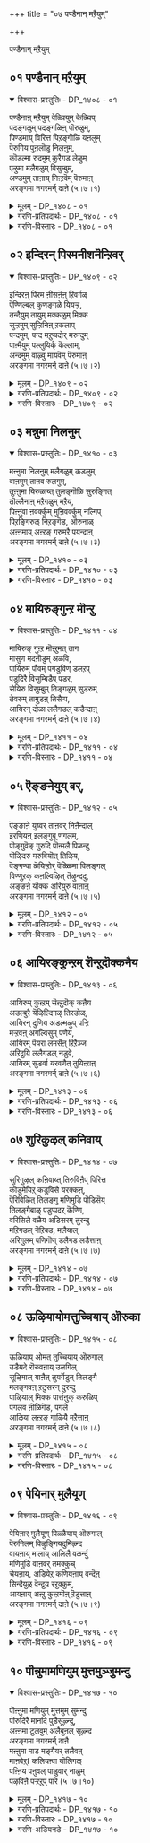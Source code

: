 +++
title = "०७ पण्डैनान् मऱैयुम्"

+++

पण्डैनान् मऱैयुम् 

## ०१ पण्डैनान् मऱैयुम्

<details open><summary>विश्वास-प्रस्तुतिः - DP_१४०८ - ०१</summary>

पण्डैनाऩ् मऱैयुम् वेळ्वियुम् केळ्विप्  
पदङ्गळुम् पदङ्गळिऩ् पॊरुळुम्,  
पिण्डमाय् विरित्त पिऱङ्गॊळि यऩलुम्  
पॆरुगिय पुऩलॊडु निलऩुम्,  
कॊडल्मा रुदमुम् कुरैगड लेऴुम्  
एऴुमा मलैगळुम् विसुम्बुम्,  
अण्डमुम् ताऩाय् निऩ्ऱवॆम् पॆरुमाऩ्  
अरङ्गमा नगरमर्न् दाऩे (५।७।१)
</details>

<details><summary>मूलम् - DP_१४०८ - ०१</summary>

पण्डैनाऩ् मऱैयुम् वेळ्वियुम् केळ्विप्  
पदङ्गळुम् पदङ्गळिऩ् पॊरुळुम्,  
पिण्डमाय् विरित्त पिऱङ्गॊळि यऩलुम्  
पॆरुगिय पुऩलॊडु निलऩुम्,  
कॊडल्मा रुदमुम् कुरैगड लेऴुम्  
एऴुमा मलैगळुम् विसुम्बुम्,  
अण्डमुम् ताऩाय् निऩ्ऱवॆम् पॆरुमाऩ्  
अरङ्गमा नगरमर्न् दाऩे (५।७।१)
</details>

<details><summary>गरणि-प्रतिपदार्थः - DP_१४०८ - ०१</summary>

पण्डै = अनादियाद, नान् मऱैयुम् = नाल्कुवेदगळु, वेळ्वियुम् = यज्ञयागादिगळू, केळ्वि पदङ्गळुम् = व्याकरणादि वेदाङ्गगळू \(पदगळू\), पदङ्गिळिन् पॊरुळुम् = पदगळ अर्थगळू, पिण्डम् आय् = गर्भरूपवन्नु तळॆदु, विरिन्द = बिरित, पिऱङ्गु ऒळि = हॊळॆयुव कान्तिय, अनलुम् = अग्नियू, पॆरुहिय = हरियुव, पुनलॊडु = नीरन्नू \(अदरॊडनॆ\), निलनुम् = नॆलवू, कॊण्डल् = मेघगळू, मारुदमुम् = मारुतगळू, कुरै = घोषिसुव, कडल् एऴुम् = एळु महासागरगळू, विशुम्बुम् = आकाशवू, अण्डमुम् = ब्रह्माण्डवू, तान् आय् = तानागि, निन्ऱ = इरुव, ऎम्बॆरुमान् = सर्वेश्वरनु, अरङ्गम् = श्रीरङ्गवॆम्ब, मानहर् = महानगरदल्लि, अमर्न्दाने = नॆलसिद्दानल्ल\! 
</details>

<details><summary>गरणि-विस्तारः - DP_१४०८ - ०१</summary>

अनादियाद नाल्कु वेदगळू, यज्ञयागादिगळू, व्याकरणादि वेदाङ्ग शास्त्रपदगळू, पदगळ अर्थगळू गर्भरूपवन्नु तळॆदु बिरित, हॊळॆयुव कान्तिय अग्नियू, हरियुव नीरू, नॆलवू, मोडगळू, मारुतगळू, घोषिसुव एळु महासागरगळू, एळु महापर्वतगळू, आकाशवू, ब्रह्माण्डवू तानागिरुव सर्वेश्वरनु श्रीरङ्गवॆम्ब महानगरदल्लि नॆलसिद्दानल्ल\! 

ई पाशुरदल्लि विवरणॆगॆ तुम्ब अवकाशविदॆ. बहळ सङ्ग्रहवागि कॆलवु मातुगळन्नु हेळबहुदॆन्निसुत्तदॆ. सृष्टिय क्रमवेनु? मॊदलु बन्दद्दु वेदगळु. वेदगळिन्द शब्दगळु अवुगळिन्द शब्दार्थगळु. वेदगळन्नु विवरिसलु बन्दद्दु वेदाङ्गगळु. ऎल्लवू कूडि, सृष्टि मुन्दुवरियितु. पञ्चभूतगळु उत्पत्तियादवु. आकाशवू, तेजस्सू \(तेजस्सिनिन्द कूडिद अग्नियू\), नीरू, नॆलवू बन्दवु. मेघगळ उत्पत्तियायितु. मारुतगळु बीसतॊडगिदवु. सप्तमहासागरगळू, सप्तकुलपर्वतगळू उण्टादवु. इतर लोकगळन्नॊळगॊण्ड ब्रह्माण्डवे सृष्टियायितु. सर्वेश्वरनाद भगवन्तने इवुगळॆल्लवन्नू सृष्टिसिदनु. आदरॆ, तानु सृष्टिसिद ऒन्दॊन्दु वस्तुवू ताने आगि भगवन्तनु विराजिसुत्तानॆ. आ स्वामिये ईग श्रीरङ्गक्षेत्रदल्लि दिव्यसुन्दरनाद अर्चामूर्तियागि नॆलसिद्दानॆ. अवन दर्शनवन्नु पडॆयुवुदु ईग सुलभसाध्य\! अवन सेवॆमाडुवुदू हागॆये.
</details>

## ०२ इन्दिरन् पिरमनीशनॆन्ऱिवर्

<details open><summary>विश्वास-प्रस्तुतिः - DP_१४०९ - ०२</summary>

इन्दिरऩ् पिरम ऩीसऩॆऩ् ऱिवर्गळ्  
ऎण्णिल्बल् कुणङ्गळे यियऱ्ऱ,  
तन्दैयुम् तायुम् मक्कळुम् मिक्क  
सुऱ्ऱमुम् सुऱ्ऱिनिऩ् ऱकलाप्  
पन्दमुम्, पन्द मऱुप्पदोर् मरुन्दुम्  
पाऩ्मैयुम् पल्लुयिर्क् कॆल्लाम्,  
अन्दमुम् वाऴ्वु मायवॆम् पॆरुमाऩ्  
अरङ्गमा नगरमर्न् दाऩे (५।७।२)
</details>

<details><summary>मूलम् - DP_१४०९ - ०२</summary>

इन्दिरऩ् पिरम ऩीसऩॆऩ् ऱिवर्गळ्  
ऎण्णिल्बल् कुणङ्गळे यियऱ्ऱ,  
तन्दैयुम् तायुम् मक्कळुम् मिक्क  
सुऱ्ऱमुम् सुऱ्ऱिनिऩ् ऱकलाप्  
पन्दमुम्, पन्द मऱुप्पदोर् मरुन्दुम्  
पाऩ्मैयुम् पल्लुयिर्क् कॆल्लाम्,  
अन्दमुम् वाऴ्वु मायवॆम् पॆरुमाऩ्  
अरङ्गमा नगरमर्न् दाऩे (५।७।२)
</details>

<details><summary>गरणि-प्रतिपदार्थः - DP_१४०९ - ०२</summary>

इन्दिरन् = देवेन्द्रनू, पिरमन् = ब्रह्मनू, ईशन् = ईश्वरनू, ऎन्ऱु = ऎम्ब, इवर् हळ् = इवरुगळु, ऎण् इल् = ऎणिकॆ इल्लद, पल् = हलवु \(अनेक\), गुणङ्गळे = गुणगळन्नॆल्ला, इयट्रि = स्तुतिसलु, तन्दैयुम् = तन्दॆयू, तायुम् = तायियू, मक्कळुम् = मक्कळू, मिक्क शुट्रमुम् = मिक्क बन्धुगळू, शुट्रि निन्ऱ = सुत्ति निन्तिरुव, अहला = अगलद, पन्दमुम् = बन्दुवर्गदवरू, पन्दम् = बन्धनवन्नु, अऱुप्पदु = कडिदुहाकुव, ओर् = अद्वितीयवाद, मरुन्दुम् = औषधियन्नू, पान्मैयुम् = स्वभाववन्नू, \(गुणवन्नू\), पल् उयिर् क्कुल्लाम् = अनेक जीवकोटिगॆ, अन्दमुम् = कॊनॆयू, वाऴ्वुम् = बाळ्वॆयू, आय = आगिरुव, ऎम्बॆरुमान् = स्वामियु, अरङ्गम् मानहर् = श्रीरङ्गवॆम्ब महानगरदल्लि, अमर्न्दाने = नॆलसिद्दानल्ल\! 
</details>

<details><summary>गरणि-विस्तारः - DP_१४०९ - ०२</summary>

देवेन्द्र, ब्रह्म, ईश्वर ऎम्ब इवरुगळु, ऎणिकॆयिल्लद अनेक गुणगळन्नॆल्ला स्तुतिसुवन्थवनू, अनेक कोटि जीवगळिगॆ तन्दॆयू तायियू, मक्कळु मिक्क बळगवू सुत्ति निन्तिरुव अगलद बन्धुवर्गवू आगिरुव, बन्धवन्नु कडिदुहाकुव अद्वितीयवाद ऒन्दु औषधियू, स्वभाववू, अवुगळ बाळ्वॆयू अन्तवू आगिरुव स्वामियु श्रीरङ्गवॆम्ब महानगरल्लिये नॆलसिद्दानल्ल\! 

सर्वेश्वरन हिरिमॆयॆष्टॆन्दु वर्णिसि हेळलु साध्य\! सकलकल्याणगुणसम्पन्ननु अवनु. इन्द्रनू ब्रह्मनू ईश्वरनू इतर देवतॆगळू अवन ऎणिकॆयिल्लद दिव्यगुणगळन्नु स्तुतिसुत्तारॆ. अनेकानेक जीवकोटिगळिगॆ अवने तन्दॆ, तायि, बन्धु, बळग, मडदि, मक्कळु. इहलोकद बन्धनवन्नु कडिदुहाकुव अपूर्ववाद दिव्यौषधियू अवने. ताने सृष्टिसिद जीवकोटिगॆ कृपॆदोरुवुदू. उपकार माडुवुदू अवन सहजवाद गुणगळु. अवुगळ जीवनवन्नु निर्वहिसुववनू अवने. कडॆगॆ, अवुगळन्नु कॊनॆमुट्टिसुववनू अवने. इन्थ दिव्यवाद गुणस्वभावगळन्नुळ्ळ सर्वेश्वरनु, ईग, श्रीरङ्गवॆम्ब पवित्रक्षेत्रदल्लिये नॆलसिद्दानल्ल\! जीवकोटिय मेलॆ अवन कृपॆ ऎष्टु अपार\!
</details>

## ०३ मन्नुमा निलनुम्

<details open><summary>विश्वास-प्रस्तुतिः - DP_१४१० - ०३</summary>

मऩ्ऩुमा निलऩुम् मलैगळुम् कडलुम्  
वाऩमुम् ताऩव रुलगुम्,  
तुऩ्ऩुमा यिरुळाय्त् तुलङ्गॊळि सुरुङ्गित्  
तॊल्लैनाऩ् मऱैगळुम् मऱैय,  
पिऩ्ऩुंवा ऩवर्क्कुम् मुऩिवर्क्कुम् नल्गिप्  
पिऱङ्गिरुळ् निऱङ्गॆड, ऒरुनाळ्  
अऩ्ऩमाय् अऩ्ऱङ् गरुमऱै पयन्दाऩ्  
अरङ्गमा नगरमर्न् दाऩे (५।७।३)
</details>

<details><summary>मूलम् - DP_१४१० - ०३</summary>

मऩ्ऩुमा निलऩुम् मलैगळुम् कडलुम्  
वाऩमुम् ताऩव रुलगुम्,  
तुऩ्ऩुमा यिरुळाय्त् तुलङ्गॊळि सुरुङ्गित्  
तॊल्लैनाऩ् मऱैगळुम् मऱैय,  
पिऩ्ऩुंवा ऩवर्क्कुम् मुऩिवर्क्कुम् नल्गिप्  
पिऱङ्गिरुळ् निऱङ्गॆड, ऒरुनाळ्  
अऩ्ऩमाय् अऩ्ऱङ् गरुमऱै पयन्दाऩ्  
अरङ्गमा नगरमर्न् दाऩे (५।७।३)
</details>

<details><summary>गरणि-प्रतिपदार्थः - DP_१४१० - ०३</summary>

मन्नु = स्थिरवाद, मा निलम् = विस्तारवाद भूमियू, मलैहळुम् = पर्वतगळू, कडलुम् = सागरगळू, वानमुम् = स्वर्गादि मेलण लोकगळू, दानवर् उलहुम् = राक्षसर लोकगळू, तुन्नु = दट्टवाद, मा इरुळ् आय् = कग्गत्तलॆयागि, तुलङ्गु = कान्तिपूर्णवाद \(हॊळॆयुव\), ऒळि= तेजस्सु \(बॆळकु\), शुरुङ्गि = बाडिहोदाग, तॊल्लै = पुरातनवाद, नाल् मऱैहळुम् = नाल्कु वेदगळू, मऱैय = कळॆदु होगलु, पिन्नुम् = मत्तॆ, वानवर् क्कूम् = देवतॆगळिगू, मुनिवर् क्कूम् = ऋषिगळिगू, नल् हि = कृपॆदोरि, पिऱङ्गु इरुळ् = कट्टिरुळिन, निऱम्= बण्णवु, कॆड = कॆडुवन्तॆ, अन्ऱु = हिन्दॆ \(अन्दु\), ऒरुनाळ् = ऒन्दु समयदल्लि, अन्नम् आय् = हंसवागि, अङ्गु = अल्लि, अरु = अपरूपवाद, मऱै = वेदगळन्नु, पयन्दान् = गळिसिकॊट्टवनु, अरङ्गम् मा नहर् = श्रीरङ्गवॆम्ब महानगरदल्लि, अमर्न्दाने = नॆलसिरुवनल्ल\! 
</details>

<details><summary>गरणि-विस्तारः - DP_१४१० - ०३</summary>

स्थिरवाद विस्तारवाद भूमियू पर्वतगळू सागरगळू मेलणलोकगळू अधोलोकगळू दट्टवाद कग्गत्तलॆयागि हॊळॆयुव बॆळकुबाडिहोदाग, पुरातनवाद नाल्कुवेदगळू कळॆदुहोगलु, मत्तॆ देवतॆगळिगूमहर्षिगळिगू कृपॆदोरि, कट्टिरुळिन बण्णवु कॆडुवन्तॆ अन्दु, ऒन्दु समयदल्लि, अल्लि हंसवागि अवतरिसि, अपरूपवाद वेदगळन्नु गळिसिकॊट्टवनु श्रीरङ्गवॆम्ब महानगरदल्लिये नॆलसिद्दानल्ल\! 

हिन्दॆ, ऒन्दु प्रळय समयदल्लि, कग्गत्तलॆ ऎल्लॆल्लू तुम्बिकॊण्डु होदाग अपरूपवाद वेदगळु कळॆदुहोदवु. आग नित्यसूरिगळु देवतॆगळू, महर्षिगळू सर्वेश्वरन मरॆहॊक्करु. आग भगवन्तनु दिव्यप्रकाशदिन्द कूडिद धवळहंसवागि अवतरिसिदनु. अवन देहकान्तियिन्दले कग्गत्तलॆय बण्णबदलायितु \(कॆट्टितु\). नाल्कु वेदगळन्नू स्वामियु मत्तॆ अवरिगॆ ऒदगिसिकॊट्टु उपकारमाडिदनु. आ स्वामिये ईग श्रीरङ्गवॆम्ब दिव्यक्षेत्रदल्लि नॆलसिद्दानल्ल\!
</details>

## ०४ मायिरुङ्गुन्ऱ मॊन्ऱु

<details open><summary>विश्वास-प्रस्तुतिः - DP_१४११ - ०४</summary>

मायिरुङ् गुऩ्ऱ मॊऩ्ऱुमत् ताग  
मासुण मदऩॊडुम् अळवि,  
पायिरुम् पौवम् पगडुविण् डलऱप्  
पडुदिरै विसुम्बिडैप् पडर,  
सेयिरु विसुम्बुम् तिङ्गळुम् सुडरुम्  
तेवरुम् तामुडऩ् तिसैप्प,  
आयिरन् दोळा ललैगडल् कडैन्दाऩ्  
अरङ्गमा नगरमर्न् दाऩे (५।७।४)
</details>

<details><summary>मूलम् - DP_१४११ - ०४</summary>

मायिरुङ् गुऩ्ऱ मॊऩ्ऱुमत् ताग  
मासुण मदऩॊडुम् अळवि,  
पायिरुम् पौवम् पगडुविण् डलऱप्  
पडुदिरै विसुम्बिडैप् पडर,  
सेयिरु विसुम्बुम् तिङ्गळुम् सुडरुम्  
तेवरुम् तामुडऩ् तिसैप्प,  
आयिरन् दोळा ललैगडल् कडैन्दाऩ्  
अरङ्गमा नगरमर्न् दाऩे (५।७।४)
</details>

<details><summary>गरणि-प्रतिपदार्थः - DP_१४११ - ०४</summary>

मा इरु = हिरिमॆयुळ्ळ, कुन्ऱम् ऒन्ऱु= बॆट्टवॊन्दन्नु, मत्तु आह= कडगोलागियू, माशुणम् = सर्पवन्नु, अदनॊडु = अदक्कॆ, अळवि = सुत्ति, पा इरु = परिशुद्धवागिरुव, पौवाम् = कडलु, पहडु = विस्तारवाद, विण्डु = आकाशवु, अलऱ = घर्जिसुवन्तॆ, पडुतिरै = बलु दॊड्ड अलॆगळु, विशुम्बु इडै = आकाशद बळियल्लि, व्यापिसलु, शे इरु = सुन्दरवाद, विशुम्बुम् = आकाशवू, तिङ्गळुम् = चन्द्रनू, शुडरुम् = सूर्यनू, तेवरुम् = देवतॆगळू, ताम् = ऎल्लरू, उडन् = एककालदल्लि, तिशैप्प = दिक्कुकॆडुवन्तॆ \(आश्चर्यपडुवन्तॆ\), आयिरम् तोळाल् = साविरतोळुगळिन्द, अलै कडल् = अलॆगळन्नु ऎरचुत्तिरुव कडलन्नु, कडैन्दान् = कडॆदवनु, अरङ्गम् = श्रीरङ्गवॆम्ब, मानहर् = महानगरदल्लि, अमर्न्दाने = नॆलसिरुवनल्ल. 
</details>

<details><summary>गरणि-विस्तारः - DP_१४११ - ०४</summary>

हिरिमॆयुळ्ळ बॆट्टवॊन्दन्नु कडगोलागि माडि, सर्पवन्नु अदक्कॆ सुत्ति, परिशुद्धवागिरुव कडलु विशालवाद आकाशलदल्लि घर्जिसुवन्तॆ बलुदॊड्ड अलॆगळु आकाशद बळियल्लि व्यापिसलु, सुन्दरवाद आकाशवू सूर्यनू चन्द्रनू एककालदल्लि दिक्कुकॆडुवन्तॆ, साविरतोळुगळिन्द अलॆगळन्नु ऎरचुत्तिरुव कडलन्नु कडॆदवनु श्रीरङ्गवॆम्ब महानगरदल्लि नॆलसिरुवनल्ल\! 

हिरिमॆय पर्वतवॆम्बुदु मन्दरपर्वत. अदक्कॆ सुत्तिद सर्प वासुकि. मन्दरपर्वतवन्नु कडुगोलागियू वासुकियन्नु हग्गवागियू माडिकॊण्डु, अवुगळ सहायदिन्द समुद्रमथन माडलायितु. देवदानवर नडुवॆ इद्द वैषम्यवन्नु तडॆगट्टुवुदक्कू. देवतॆगळन्नु हॆच्चुबलशालिगळन्नागि माडुवुदक्कू हीगॆ माडलायितु. ई विचित्रवाद कडगोलन्नु समुद्रदॊळक्कॆ इळिसलायितु. समुद्रवन्नु कडॆयलु मॊदलु माडिदाग, परिशुद्धवाद मत्तु प्रशान्तवाद कडलल्लि गगनवन्नु मुट्टुवन्तॆ दॊड्डदॊड्ड अलॆगळु एळलु मॊदलु माडिदवु. अलॆगळ अब्बरवू सह गगनवन्नु मुट्टितु. सुन्दरवाद आकाशवू, सूर्य चन्द्ररू अलॆगळ विशिष्टवाद हॊळपिगॆ दिक्कु कॆट्टरु. हीगॆ मेलिन्द मेलॆ अलॆगळन्नु ऎरचुत्तिरुव कडलन्नु भगवन्तनु तन्न साविरुतोळुगळिन्द कडॆदाग, अमृतवु मूडिबन्तु. अदन्नु देवतॆगळिगॆ उणिसि, अवरन्नु अमररन्नागिसिदनु. आ स्वामिये ईग पवित्रवाद श्रीरङ्गक्षेत्रदल्लि नॆलसिद्दानल्ल\! अवन कृपॆ ऎष्टु अपार\! 

समुद्रमथनद कतॆयन्नु स्वल्पमार्पडिसि हेळिद्दारॆ ऎनिसुत्तदॆ.
</details>

## ०५ ऎङ्ङनेयुय् वर्,

<details open><summary>विश्वास-प्रस्तुतिः - DP_१४१२ - ०५</summary>

ऎङ्ङाऩे युय्वर् ताऩवर् निऩैन्दाल्  
इरणियऩ् इलङ्गुबू णगलम्,  
पॊङ्गुवॆङ् गुरुदि पॊऩ्मलै पिळन्दु  
पॊऴिदरु मरुवियॊत् तिऴिय,  
वॆङ्गण्वा ळॆयिऱ्ऱोर् वॆळ्ळिमा विलङ्गल्  
विण्णुऱक् कऩल्विऴित् तॆऴुन्ददु,  
अङ्ङऩे यॊक्क अरियुरु वाऩाऩ्  
अरङ्गमा नगरमर्न् दाऩे (५।७।५)
</details>

<details><summary>मूलम् - DP_१४१२ - ०५</summary>

ऎङ्ङाऩे युय्वर् ताऩवर् निऩैन्दाल्  
इरणियऩ् इलङ्गुबू णगलम्,  
पॊङ्गुवॆङ् गुरुदि पॊऩ्मलै पिळन्दु  
पॊऴिदरु मरुवियॊत् तिऴिय,  
वॆङ्गण्वा ळॆयिऱ्ऱोर् वॆळ्ळिमा विलङ्गल्  
विण्णुऱक् कऩल्विऴित् तॆऴुन्ददु,  
अङ्ङऩे यॊक्क अरियुरु वाऩाऩ्  
अरङ्गमा नगरमर्न् दाऩे (५।७।५)
</details>

<details><summary>गरणि-प्रतिपदार्थः - DP_१४१२ - ०५</summary>

दानवर् = दानवरु, निनैत्ताल् = चिन्तिसिदरॆ ऎङ्ङने उय्वर् = हेगॆ बदुकिरबल्लरु, इलङ्गु = हॊळॆयुव, इरणियन् = हिरण्यकशिपुविन, पून् = \(आभरणगळिन्द\) अलङ्कृतवाद, अहलम् = ऎदॆयिन्द, पॊङ्गु = उक्किबरुव, वॆम्कुरुदि = बिसिरक्तवु, पॊन् मलै = बङ्गारद बॆट्टवन्नु, पिळन्दु = सीळिकॊण्डु, पॊऴि तरुम् = हरिदुबरुव, अरुवि ऒत्तु वॆङ्गण् = तीक्ष्णवाद कॆङ्गण्णिन, वाळ् ऎयिऱु = कत्तियन्तिरुव हल्लुगळ, ओर् = अपरूपवाद, वॆळ्ळि = बॆळ्ळिय, मा = बलुदॊड्ड, विलङ्गळ् = बॆट्टदहागॆ, विण् उऱ = आकाशवन्नुमुट्टुवन्तॆ, कनल् विऴित्तु = बॆङ्कियु प्रज्वलिसि, ऎऴुन्ददु = एळुव हागॆ, अङ्ङ्गने ऒक्क = \(हेगो\) हागॆये इरुव, अरि उरु आवान् = नरहरिय रूपवन्नु धरिसिदवनु, अरङ्गम् मानहर् = श्रीरङ्गवॆम्ब महानगरदल्लि, अमर्न्दाने = नॆलसिरुवनल्ल\! 
</details>

<details><summary>गरणि-विस्तारः - DP_१४१२ - ०५</summary>

दानवरु चिन्तिसिदरॆ हेगॆ बदुकिरबल्लरु? हिरण्यकशिपुविन हॊळॆयुव आभरणगळिन्द अलङ्कृतवाद ऎदॆयिन्द उक्किबरुव बिसिरक्तवु बङ्गारद बॆट्टवन्नु सीळिकॊण्डु हरिदु बरुव प्रवाहद हागॆ हरिदुबरुवन्तॆ, तीक्ष्णवाद कॆङ्गण्णिन कत्तियन्तॆ हरितवाद हल्लुगळ, बॆळ्ळिय दॊड्ड बॆट्टद हागॆ, आकाशवन्नु मुट्टुवन्तॆ, बॆङ्कियु प्रज्वलिसि एळुव हागॆ अल्लिये अपरूपवाद नरहरिय रूपवन्नु धरिसिदवनु, श्रीरङ्गवॆम्ब महानगरदल्लि नॆलसिरुवनल्ल\!

ब्रह्मरुद्रादिगळिन्द नानावरगळन्नु पडॆदु तन्नन्नु कॊल्लुववरे इल्लवॆन्दु बीगुत्तिद्द बहळ बलशालियाद दानवर राजनाद हिरण्यकशिपुविन आभरणगळिन्द हॊळॆयुव ऎदॆयन्नु सीळिकॊण्डवनु नरहरिय रूपवन्नु तळॆदु बन्द भगवन्तने. आ उग्ररूपद अप्रतिम पराक्रमद स्वामिये ईग मधुरवाद अर्चामूर्तियागि श्रीरङ्गक्षेत्रदल्लि नॆलसिरुवनल्ल\!
</details>

## ०६ आयिरङ्कुन्ऱम् शॆन्ऱुदॊक्कनैय

<details open><summary>विश्वास-प्रस्तुतिः - DP_१४१३ - ०६</summary>

आयिरुम् कुऩ्ऱम् सॆऩ्ऱुदॊक् कऩैय  
अडल्बुरै यॆऴिल्दिगऴ् तिरडोळ्,  
आयिरन् दुणिय अडल्मऴुप् पऱ्ऱि  
मऱ्ऱवऩ् अगल्विसुम् पणैय,  
आयिरम् पॆयरा लमर्सॆऩ् ऱिऱैञ्ज  
अऱिदुयि ललैगडल् नडुवे,  
आयिरम् सुडर्वा यरवणैत् तुयिऩ्ऱाऩ्  
अरङ्गमा नगरमर्न् दाऩे (५।७।६)
</details>

<details><summary>मूलम् - DP_१४१३ - ०६</summary>

आयिरुम् कुऩ्ऱम् सॆऩ्ऱुदॊक् कऩैय  
अडल्बुरै यॆऴिल्दिगऴ् तिरडोळ्,  
आयिरन् दुणिय अडल्मऴुप् पऱ्ऱि  
मऱ्ऱवऩ् अगल्विसुम् पणैय,  
आयिरम् पॆयरा लमर्सॆऩ् ऱिऱैञ्ज  
अऱिदुयि ललैगडल् नडुवे,  
आयिरम् सुडर्वा यरवणैत् तुयिऩ्ऱाऩ्  
अरङ्गमा नगरमर्न् दाऩे (५।७।६)
</details>

<details><summary>गरणि-प्रतिपदार्थः - DP_१४१३ - ०६</summary>

आयिरम् कुन्ऱम् = साविरबॆट्टगळु, शॆन्ऱु= ऒट्टागि, तॊक्कनैय = शेरिकॊण्डिरुव हागॆ, अडल् पुरै = होराडतक्क, ऎऴिल् तिहऴ् = बॆळगुव सौम्दर्यद, तिरळ् तोळ् = बलिष्ठतोळुगळु, आयिरम् = ऒन्दु साविर, तुणिय = कडिद हाकुवुदक्कागि, अडल् मऴु पट्रि = तीक्ष्णवाद गण्डुगॊडलियन्नु हिडिदु, मट्रवन् = ऎदुराळियु, अहल् = विशालवाद, विशुम्बु अणैय = वीरस्वर्गवन्नु सेरुवन्तॆ माडि, आयिरम् पॆयिराल् = साविर नामगळिन्द, अमरर् = अमररु, शॆन्ऱु = होगि सेरि, इऱैञ्ज = स्तुतिसलु, अऱिदु तुयिल् = योगनिद्दॆयल्लि, अलै कडल् नडुवे = अलॆगळिन्द कूडिद कडलिनल्लि, आयिरम् = साविर, शुडर् वाय् = हॊळॆयुव बायिय, अरवु = शेषन \(सर्पद\), अणै = हासुगॆयल्लि, तुयिन्ऱान् = निद्रिसुववनु, अरङ्गम् मानहर् = श्रीरङ्गवॆम्ब महानगरदल्लि, अमर्न्दाने = नॆलसिरुवनल्ल\! 
</details>

<details><summary>गरणि-विस्तारः - DP_१४१३ - ०६</summary>

साविरबॆट्टगळु ऒट्टागिशेरिकॊण्डिरुव हागॆ होराडलु योग्यवाद बॆळगुव सौन्दर्यद, बलिष्ठवाद साविर तोळुगळन्नु कडिदुहाकुवुदक्कागि, हरितवाद गण्डुगॊडलियन्नु हिडिदु ऎदुराळियु वीरस्वर्गवन्नु सेरुवन्तॆ माडि, साविरनामगळिन्द अमररु होगि सेरि स्तुतिसलु, अलॆगळिन्द कूडिद कडलल्लि साविर हॊळॆयुव बायिय सर्पद हासुगॆयल्लि योगनिद्दॆयल्लि पवडिसिरुववनु श्रीरङ्गवॆम्ब महानगरदल्लि नॆलसिरुवनल्ल\!

बॆट्टद हागॆ बहळ बलिष्ठवाद साविरतोळुगळन्नु हॊत्तवनु कार्तवीर्यार्जुननु. अवनु जमदग्नि महर्षिय बळियिद्द कामधेनुवन्नु बलात्कारदिन्द कॊण्डॊय्दनु. अवन उद्धटतनवन्नु शिक्षिसुवुदक्कागि भगवन्तनु जमदग्नि महर्षि मगनागि, परशुरामनागि अवतरिसि, अवन साविर तोळुगळन्नू तन्न गण्डुगॊडलियिन्द तुण्डरिसि हाकिदनु. 

इदरिन्द स्वामिगॆ बळलिकॆ बन्तो हेगो\! अलॆगळिन्द कूडिद विस्तारवाद क्षीरसागरदल्लि साविर हॆडॆगळ शेषन हासुगॆयल्लि स्वामियु पवडिसि योगनिद्दॆयल्लिद्दानॆ. अवनन्नु अवन साविर दिव्यनामगळिन्द देवतॆगळॆल्लरू ऒट्टुगूडि स्तुतिसुत्तारॆ. 

आ स्वामिये ईग श्रीरङ्गक्षेत्रदल्लि सुन्दरवाद अर्चास्वरूपनागि नॆलसिद्दानल्ल\!
</details>

## ०७ शुरिकुऴल् कनिवाय्

<details open><summary>विश्वास-प्रस्तुतिः - DP_१४१४ - ०७</summary>

सुरिगुऴल् कऩिवाय्त् तिरुविऩैप् पिरित्त  
कॊडुमैयिऱ् कडुविसै यरक्कऩ्,  
ऎरिविऴित् तिलङ्गु मणिमुडि पॊडिसॆय्  
तिलङ्गैबाऴ् पडुप्पदऱ् कॆण्णि,  
वरिसिलै वळैय अडिसरम् तुरन्दु  
मऱिगडल् नॆऱिबड, मलैयाल्  
अरिगुलम् पणिगॊण् डलैगड लडैत्ताऩ्  
अरङ्गमा नगरमर्न् दाऩे (५।७।७)
</details>

<details><summary>मूलम् - DP_१४१४ - ०७</summary>

सुरिगुऴल् कऩिवाय्त् तिरुविऩैप् पिरित्त  
कॊडुमैयिऱ् कडुविसै यरक्कऩ्,  
ऎरिविऴित् तिलङ्गु मणिमुडि पॊडिसॆय्  
तिलङ्गैबाऴ् पडुप्पदऱ् कॆण्णि,  
वरिसिलै वळैय अडिसरम् तुरन्दु  
मऱिगडल् नॆऱिबड, मलैयाल्  
अरिगुलम् पणिगॊण् डलैगड लडैत्ताऩ्  
अरङ्गमा नगरमर्न् दाऩे (५।७।७)
</details>

<details><summary>गरणि-प्रतिपदार्थः - DP_१४१४ - ०७</summary>

शुरिकऴल् = गुङ्गुरुकूदलिन, कनिवाय् = तॊण्डॆहण्णिन तुटियन्नुळ्ळ, तिरुविनै = श्रीदेवियन्नु, \(सीतादेवियन्नु\), पिरित्त = अगलिसिद, कॊडुमैयिल् = गर्वदिन्द, कडु विशै = कडुचतुरनाद, अरक्कन् = राक्षसन, ऎरि विऴित्तु = ज्वालॆयन्नु चॆल्लि, इलङ्गु = हॊळॆयुव, मणिमुडि = रत्नकिरीटगळन्नु, पॊडि शॆय्दु = पुडिपुडिमाडि, इलङ्गै = लङ्कॆयन्नु, पाऴ् पडुप्पदऱ् कु = हाळुमाडुवुदक्कॆ, ऎण्णि = योचिसि, वरिशिलै= सुन्दरवाद बिल्लन्नु, वळैय = बग्गिसि, अडु शरम् = तुर्न्द = तीक्ष्णवाद बाणगळन्नु प्रयोगिसिद, मऱिकडल् = अलॆगळिन्द तुम्बिद कडलल्लि, नॆऱि पड = दारियन्नु माडलु, अरिकुलम् = कपिकुलवन्नु \(कपिसेनॆयन्नु\), पणिकॊण्डु = सेवॆगागि उपयोगिसिकॊण्डु, अलै कडल् = अलॆगळिन्द तुम्बिद कडलन्नु, अडैत्तान् = अडगिसिदवनु, अरङ्गम् मानहर् = श्रीरङ्गवॆम्ब महानगरदल्लि, अमर्न्दाने = नॆलसिद्दानल्ल\! 
</details>

<details><summary>गरणि-विस्तारः - DP_१४१४ - ०७</summary>

गुङ्गुरुकूदलिन, तॊण्डॆहण्णिन तुटिगळुळ्ल श्रीदेवियन्नु \(सीतादेवियन्नु\) अगलिसिद गर्वपडुव कडुचतुरनाद राक्षसन ज्वालॆयन्नु प्रसरिसि हॊळॆयुव रत्नकिरीटगळन्नु पुडिपुडिमाडि लङ्कॆयन्नु नाशमाडुवुदक्कॆन्दु योचिसि, सुन्दरवाद बिल्लन्नु बग्गिसि तीक्ष्णवाद बाणगळन्नु प्रयोगिसिद, अलॆगळिन्द तुम्बिद कडलल्लि दारियन्नु माडुवुदक्कागि, वानर सेनॆयन्नु सेवॆगागि बळसिकॊण्डु अलॆगळिन्द तुम्बिद कडलन्नु अडगिसिदवनु श्रीरङ्गवॆम्ब महानगरदल्लि नॆलसिद्दानल्ल\! 

सर्वेश्वरनु सामान्यमानव स्वरूपियाद श्रीरामनागि अवतरिसि नडॆसिद अद्भुत साहसवॆन्दरॆ, कडुदुष्टनाद रावणासुरन मत्तु राक्षसकुलद निर्मूलन. रावणनु लङ्काधीश्वरनू राक्षसराजनू आगिद्दवनु. लङ्कॆगॆ होगि, धाळिनडॆसि, अवनन्नु कॊल्लबेकागित्तु. लङ्कॆयन्नु समुद्रवु सुत्तुवरिदित्तु. अलॆगळिन्द तुम्बिद आ कडलिगॆ वानर सैन्यद सहायदिन्द सेतुवॆ कट्टि, अतुलपराक्रमियाद रावणासुरनन्नु संहरिसि, अवन हॊळॆयुव रत्नमयवाद किरीटवन्नु पुडिपुडियागुवन्तॆ माडि, लङ्कॆयन्नॆल्ल नाशवागुवन्तॆमाडिद्दु श्रीरामन अप्रतिम बल्लाळुतन. आश्रितरक्षकनाद आ स्वामिये ईग श्रीरङ्गदल्लि मधुरवाद अर्चामूर्तियागि नॆलसिद्दानल्ल.
</details>

## ०८ ऊऴियायोमत्तुच्चियाय् ऒरुका

<details open><summary>विश्वास-प्रस्तुतिः - DP_१४१५ - ०८</summary>

ऊऴियाय् ओमत् तुच्चियाय् ऒरुगाल्  
उडैयदे रॊरुवऩाय् उलगिल्  
सूऴिमाल् याऩैत् तुयर्गॆडुत् तिलङ्गै  
मलङ्गवऩ् ऱटुसरन् दुरन्दु  
पाऴियाल् मिक्क पार्त्तऩुक् करुळिप्  
पगलव ऩॊळिगॆड, पगले  
आऴिया लऩ्ऱङ् गाऴियै मऱैत्ताऩ्  
अरङ्गमा नगरमर्न् दाऩे (५।७।८)
</details>

<details><summary>मूलम् - DP_१४१५ - ०८</summary>

ऊऴियाय् ओमत् तुच्चियाय् ऒरुगाल्  
उडैयदे रॊरुवऩाय् उलगिल्  
सूऴिमाल् याऩैत् तुयर्गॆडुत् तिलङ्गै  
मलङ्गवऩ् ऱटुसरन् दुरन्दु  
पाऴियाल् मिक्क पार्त्तऩुक् करुळिप्  
पगलव ऩॊळिगॆड, पगले  
आऴिया लऩ्ऱङ् गाऴियै मऱैत्ताऩ्  
अरङ्गमा नगरमर्न् दाऩे (५।७।८)
</details>

<details><summary>गरणि-प्रतिपदार्थः - DP_१४१५ - ०८</summary>

ऊऴि आय् = कालस्वरूपनागि, ओ मत्तु उच्चि आय् = यज्ञयागगळ ऒडॆयनागि, ऒरुकाल् उडैय = ऒन्दु चक्रवुळ्ळ, तेर् = रथवन्नु, ऒडुवनाय् = ओडुववनागि, उलहिल् = लोकदल्लि, शूऴि = सरोवरदल्लि, माल् = मदिसिद, यानै = आनॆय, तुयर् = दुःखवन्नु, कॆडुत्तु = तॊलगिसिदवनू, इलङ्गै = लङ्कॆयु, मलङ्ग = नाशवागुवन्तॆ, वल् = शक्तिपूर्णवाद, अडु = क्रूरवाद, शरम् तुरन्दु = बाणगळन्नु प्रयोगिसिदवनू, पाऴियाल् मिक्क = अतुलपराक्रमियाद, पार् त्तनुक्कू = पार्थनिगॆ, अरुळि = कृपॆदोरि, पहलवन् = सूर्यन, ऒळि अरुळि = कृपॆदोरि, पहलवन् = सूर्यन ऒळि = तेजस्सु, कॆड= कॆडुवन्तॆ, पहले = हगलल्लिये, आऴियाल् = चक्रायुधदिन्द, आऴियै = सूर्यमण्डलवन्नु, मऱैत्तान् = मरॆमाडिदवनू, अरङ्ग मानहर् = श्रीरङ्गवॆम्ब महानगरदल्लि, अमर्न्दाने = नॆलसिद्दानल्ल\! 
</details>

<details><summary>गरणि-विस्तारः - DP_१४१५ - ०८</summary>

कालस्वरूपनागि, यज्ञायागादिगळिगॆ ऒडॆयनागि, ऒन्दु चक्रद रथदल्लि ओडुववनागि, भूलोकदल्लि सरोवरदल्लि मदिसिद आनॆय दुःखवन्नु तॊलगिसिदवनागि, लङ्कॆयु नाशवागुवन्तॆ शक्तिपूर्णवाद क्रूरवाद बाणगळन्नु प्रयोगिसिदवनागि, अतुलपरक्रमियाद पार्थनिगॆ कृपॆदोरि सूर्यन तेजस्सु कॆडुवन्तॆ चक्रायुधदिन्द सूर्यमण्डलवन्नु मरॆमाडिदवनागि इरुव स्वामियु श्रीरङ्गवॆम्ब महानगरदल्लि नॆलसिद्दानल्ल\! 

’ऊऴि’ : ऎम्बुदक्कॆ”कल्पगळु, काल,प्रळय, जीवनकाल, विधि, जगत्तु, क्रम’ ऎन्दॆल्ल अर्थवागुत्तदॆ. ऒन्दॊन्दन्नू भगवन्तनिगॆ अन्वयिसि विवरिसबहुदु. जगत्तिन सृष्टिकर्तनू, निर्वाहकनू, अदन्नु नाशपडिसुववनू भगवन्त. यज्ञयागादिगळ ऒडॆयनागि अवुगळ फलदायकनु. अवने सूर्यमण्डल मध्यस्थनागि, अमिततेजोराशियागि नॆलसि, जगच्चक्षुवू, साक्षियू आगिरतक्कवनु. ऒन्दु सल सरोवरदल्लि मॊसळॆय बायिगॆ सिक्किबिद्दु पेचाडुत्तिद्द आनॆयन्नु रक्षिसलु धाविसि बन्द श्रीमन्नारायणनू अवने. लङ्कॆयन्नू राक्षस कुलवन्नू नाशपडिसलु अप्रतिम बाणप्रयोग माडिद श्रीरामनू अवने. पार्थनिगॆ सारथियागि अर्जुननिगॆ बॆम्बलिगनागिद्दु कृपॆमाडिद स्वामियू अवने. ईग अवने श्रीरङ्गक्षेत्रदल्लि मधुरवाद अर्चामूर्तियागि नॆलसिद्दानल्ल\! अवन कृपॆ ऎष्टु अपार\!

’चक्रायुधदिन्द सूर्यनन्नु मरॆमाडिद’ – इदु महाभारत युद्धदल्लि नडॆद ऒन्दु प्रसङ्गद विषय. अर्जुननु श्रीकृष्णनॊडनॆ निवतकवचरॆम्ब कडुदुष्टरन्नु ऎदुरिसि अवरन्नु कॊल्ललु होदनु. आग महाभारत युद्ध नडॆयुत्तित्तु. कौरवरु चक्रव्यूहवन्नु रचिसि निन्तरु. अदन्नु भेदिसिकॊण्डु ऒळहोगलु, दिट्टतनदिन्द ऒळगॆ युद्धमाडलु, अर्जुनन मगनाद, हदिनारु वर्षवयस्सिन अभिमन्युविगॆ तिळिदित्तु. अवनु तन्न पौरुषवन्नु तोरिसबेकॆन्दु इच्छिसि, तानॊब्बने चक्रव्यूहवन्नु भेदिसिकॊण्डु ऒळनुग्गिदनु. चिक्कवनादरू धैर्यदिन्द युद्धमाडुत्ता शत्रुगळन्नु बॆरॆगुगॊळिसिदनु. आदरॆ, अवनन्नु सुत्तुगट्टि निन्त कौरववीररिन्द, एकाङ्गियादावनु तप्पिसिकॊण्डु बरलारदवनादनु. कडॆयुसिरिरुववरॆगॆ घोरवागि युद्धनडॆसि, अल्लि मडिदनु. इत्त निवातकवचरन्नु सदॆबडिदु हिन्तिरुगुत्तिद्दाग अर्जुननिगॆ अभिमन्युविन माणद विषय तिळियितु. आ कूडले कोपदिन्द अवनु शपथमाडिदनु. यारु तन्न मगन तलॆयन्नुरुळिसिदनो अवन तलॆयन्नु नाळॆ सूर्यास्तमयदॊळगॆ उरुळिसुवॆनु. इल्लवे, नानु अग्निप्रवेशमाडुवॆनु” ऎन्दु आ शपथ. कौरवरिगॆ बहळ सन्तोषवायितु. सूर्यास्तमयदवरॆगॆ हेगाडरू माडि अभिमन्युवन्नु कॊन्द आ ऎदुराळियन्नु बच्चिट्टरॆ, तम्मकडु शत्रुगळल्लॊब्ब्बनाद अर्जुननु ताने, अग्निप्रवेशमाडि सायुवनॆन्दु हर्शिसिदरु. मरुदिन सञ्जॆयवरॆगॆ अर्जुननिगॆ अभिमन्युवन्नु कॊन्द जयद्रथनु काणिसिकॊळ्लले इल्ल. तन्न मातन्नु उळिसिकॊळ्ळबेकल्लवे? श्रीकृष्णनु अवन मनोव्यथॆयन्नरितु, तटक्कनॆ तन्न चक्रायुधदिन्द सूर्यनन्नु मरॆमाडिदनु. अस्तमानवायितल्ल\! इन्नेनु अर्जुननु सायलेबेकल्ल\! अदक्कागि अग्निकुण्डवू सिद्धवायितु. अवनु सायुवुदन्नु नोडलु जयद्रथनू अल्लिगॆ बन्दनु. कूडले कृष्णनु अर्जुननिगॆ गाण्डीवदल्लि बाणवन्नु तॊट्टु सिद्धनागॆन्दू, जयद्रथन तलॆयन्नु हारिसॆन्दू आज्ञॆमाडुत्ता चक्रायुधवन्नु हिन्दक्कॆ तॆगॆदुकॊण्डनु. आग इन्नू नाल्कुगण्टॆय समयवे\! अर्जुननु प्रयोगिसिद बाणवु जयद्रथन तलॆयन्नु छेदिसि, अदन्नॆत्तिकॊण्डुहोगि, अर्घप्रदानमाडुत्तिद्द जयद्रथन तन्दॆय बॊगसॆयल्लि हाकिबिट्टित्. हीगॆ, अर्जुननिगॆ स्वामियु कृपॆमाडिद्दु.
</details>

## ०९ पेयिनार् मुलैयूण्

<details open><summary>विश्वास-प्रस्तुतिः - DP_१४१६ - ०९</summary>

पेयिऩार् मुलैयूण् पिळ्ळैयाय् ऒरुगाल्  
पॆरुनिलम् विऴुङ्गियदुमिऴ्न्द  
वायऩाय् मालाय् आलिलै वळर्न्दु  
मणिमुडि वाऩवर् तमक्कुच्  
चेयऩाय्, अडियेऱ् कणियऩाय् वन्दॆऩ्  
सिन्दैयुळ् वॆन्दुय रऱुक्कुम्,  
आयऩाय् अऩ्ऱु कुऩ्ऱमॊऩ् ऱॆडुत्ताऩ्  
अरङ्गमा नगरमर्न् दाऩे (५।७।९)
</details>

<details><summary>मूलम् - DP_१४१६ - ०९</summary>

पेयिऩार् मुलैयूण् पिळ्ळैयाय् ऒरुगाल्  
पॆरुनिलम् विऴुङ्गियदुमिऴ्न्द  
वायऩाय् मालाय् आलिलै वळर्न्दु  
मणिमुडि वाऩवर् तमक्कुच्  
चेयऩाय्, अडियेऱ् कणियऩाय् वन्दॆऩ्  
सिन्दैयुळ् वॆन्दुय रऱुक्कुम्,  
आयऩाय् अऩ्ऱु कुऩ्ऱमॊऩ् ऱॆडुत्ताऩ्  
अरङ्गमा नगरमर्न् दाऩे (५।७।९)
</details>

<details><summary>गरणि-प्रतिपदार्थः - DP_१४१६ - ०९</summary>

पेयिन् = राक्षसिय, आर् = तुम्बिद, मुलै = मॊलॆयन्नु, ऊण् = उण्णुव, पिळ्ळै आय् = ऎळॆयमगुवागि, ऒरुकाल् = ऒन्दु कालदल्लि, पॆरु निलम् = विशालवाद भूमियन्नु, विऴुङ्गि = नुङ्गिहाकि, अदु = अदन्नु, उमिळ्न्दु = हॊरहाकिद, वायन् आय् = दिव्यवाद बायियुळ्ळवनागि, माल्= आय् = सर्वेश्वरनागि, आल् इलै वळर्न्दु = आलद ऎलॆयल्लि बॆळॆदवनू, मणिमुडि = रत्नकिरीटगळन्नु धरिसिद, वानवर् तमक्कु = देवतॆगळिगॆ, शेयनाय् = निलुकदवनागि, अडियेऱ् कु = पादसेवकनाद ननगॆ, अणियनाय् = अतिसमीपदवनागि, वन्दु = बन्दु, ऎन् = नन्न, शिन्दैयुळ् = चिन्तनॆयल्लि, वॆम् तुयर् = बिसिदुःखवन्नु, अऱुक्कुम् = कत्तरिसि हाकुववनागि, अन्ऱु= अन्दु, आयन् आय् = गोवळनागि, कुन्ऱम् = पर्वतवॊन्दन्नु, ऎडुत्तान् = ऎत्तिदवनू, अरङ्गम् मा नहर् = श्रीरङ्गवॆम्ब महानगरदल्लि, अमर्न्दाने = नॆलसिद्दानल्ल\! 
</details>

<details><summary>गरणि-विस्तारः - DP_१४१६ - ०९</summary>

राक्षसिय तुम्बिद मॊलॆयन्नुण्णुव ऎळॆयमगुवादवनू ऒन्दु कालदल्लि विशालवाद भूमियन्नु नुङ्गि अदन्नु मत्तॆ हॊरहाकिद दिव्यवाद बायियुळ्ळवनू, सर्वेश्वरनागि आलदॆलॆयल्लि बॆळॆदवनू, रत्नकिरीटगळन्नु धरिसिद देवतॆगळिगॆ निलुकदवनागि पादसेवकनाद ननगॆ अतिसमीपदवनागि बन्दु, नन्न चिन्तनॆयल्लि बिसिदुःखवन्नु कत्तरिसि हाकुववनू, अन्दु गोवळनागि बॆट्टवॊन्दन्नु ऎत्तिदवनू, श्रीरङ्गवॆम्ब महानगरदल्लि नॆलसिद्दानल्ल\!

भगवन्तनु अद्भुतकारियल्लवे\! पूतनिय विषतुम्बिद मॊलॆयन्नुण्णुव शिशुवागि, मॊलॆयुण्णुव नॆपदल्लि अवळ प्राणगळन्ने हीरिबिट्टनु. प्रळयकालदल्लि इडिय ब्रह्माण्डवन्ने नुङ्गिहाकिदनु. अदन्नु तन्न हॊट्टॆयल्ले बीजरूपदल्लिरिसिकॊण्डु मत्तॆ सृष्टिय समय बन्दाग अदन्नु सुन्दररूपदल्लिये हॊरक्कॆ हाकिदनु. सर्वेश्वरनागिद्दरू सह अवनॊन्दु पुट्ट शिशुवागि अलॆगळिन्द तुम्बिद कडलल्लि आलदॆलॆय मेलॆ निर्लिप्तनागि पवडिसिद्दनु. ब्रह्मादिदेवतॆगळॆल्लरिगू सुलभसाध्यनल्लदिद्दरू सह, भक्तनाद पादसेवकनिगॆ अतिसमीपदवनागि, अवन अन्तरङ्गदल्लिये नॆलसि, अवनन्नु दुःख कडुबेगॆयिन्द पारुमाडुववनु. गोवळ बालकनागि अवतरिसि, गोवर्धनगिरियन्ने ऎत्ति हिडिदु देवेन्द्रन कडुकोपद बिरुसु मळॆयन्नु तडॆदु, अदरडियल्लि गोवुगळन्नू गोवळरन्नू रक्षिसिदवनु. परमकृपाळुवाद आ स्वामिये ईग श्रीरङ्गदल्लि दिव्यसुन्दरनाद अर्चामूर्तियागि नॆलसिद्दानल्ल\!
</details>

## १० पॊन्नुमामणियुम् मुत्तमुञ्जुमन्दु

<details open><summary>विश्वास-प्रस्तुतिः - DP_१४१७ - १०</summary>

पॊऩ्ऩुमा मणियुम् मुत्तमुम् सुमन्दु  
पॊरुदिरै मानदि पुडैसूऴ्न्दु,  
अऩ्ऩमा टुलवुम् अलैबुऩल् सूऴ्न्द  
अरङ्गमा नगरमर्न् दाऩै  
मऩ्ऩुमा माड मङ्गैयर् तलैवऩ्  
माऩवेऱ्f कलियऩ्वा यॊलिगळ्  
पऩ्ऩिय पऩुवल् पाडुवार् नाळुम्  
पऴविऩै पऱ्ऱऱुप् पारे (५।७।१०)
</details>

<details><summary>मूलम् - DP_१४१७ - १०</summary>

पॊऩ्ऩुमा मणियुम् मुत्तमुम् सुमन्दु  
पॊरुदिरै मानदि पुडैसूऴ्न्दु,  
अऩ्ऩमा टुलवुम् अलैबुऩल् सूऴ्न्द  
अरङ्गमा नगरमर्न् दाऩै  
मऩ्ऩुमा माड मङ्गैयर् तलैवऩ्  
माऩवेऱ्f कलियऩ्वा यॊलिगळ्  
पऩ्ऩिय पऩुवल् पाडुवार् नाळुम्  
पऴविऩै पऱ्ऱऱुप् पारे (५।७।१०)
</details>

<details><summary>गरणि-प्रतिपदार्थः - DP_१४१७ - १०</summary>

पॊन्नुम् = चिन्नवन्नू, मा मणियुम् = महारत्नगळन्नू, मुत्तमुम् = मुत्तुगळन्नू, शुमन्दु = हॊत्तु, पॊरु = तरुव, तिरै = अलॆगळ, मानदि = दॊड्डनदियिन्द, पुडै = इक्कॆलगळल्लियू, शूऴ्न्द = सुत्तुवरिदिरुव, अरङ्गम् मा नहर् = श्रीरङ्गवॆम्ब महानगरदल्लि, अमर्न्दानै = नॆलसिरुववनन्नु, मन्नु = शाश्वतवाद, मा = दॊड्डदॊड्ड माडम् = महडिमनॆगळुळ्ळ, मङ्गैयर् तलैवन् = मङ्गैजनर ऒडॆयनू, मानम् वेल् = श्रेष्ठवाद वेलायुधधारियाद, कलियन् = कलियनु, वाय् ऒलिहळ् = विस्तारवाद हेळिद, पन्निय = हाडुगळु, पनुवल् = \(मत्तु\) ज्ञानपूर्णवाद मातुगळु, पाडुवर् = हाडुववरु, नाळुम् = यावागलू, पऴ विनै पट्रु अऱुप्पारे = हळॆय पापगळ बन्धनवन्नु कडिदुकॊळ्ळुत्तारॆ.
</details>

<details><summary>गरणि-विस्तारः - DP_१४१७ - १०</summary>

चिन्नवन्नू श्रेष्ठवाद रत्नगळन्नू मुत्तुगळन्नू हॊत्तु तरुव अलॆगळुळ्ळ दॊड्डनदियिन्द इक्कॆलगळल्लियू सुत्तुवरिदिरुव, हंसगळु मग्गुलल्लिये विहरिसुव, अलॆगळ प्रवाहरूपदल्लि सुत्तुवरिदिरुव श्रीरङ्गवॆम्ब पवित्रक्षेत्रदल्लि नॆलसिरुववनन्नु कुरितु स्थिरवाद दॊड्डदॊड्ड महडिमनॆगळुळ्ळ मङ्गैजनर ऒडॆयनू श्रेष्ठवाद वेलायुधवन्नु हिडिदवनू आद कलियनु \(तिरुमङ्गै आळ्वाररु\) विवरिसि हेळिद ज्ञानपूर्णवाद हाडुगळन्नु हाडुववरु यावागलू \(ऎन्दॆन्दिगू\) तम्म हळॆय पापगळ बन्धनवन्नुकडिदुकॊळ्ळुत्तारॆ. 

श्रीरङ्गवु बहळ पवित्रवाद क्षेत्र. अदर इक्कॆलगळल्लियू दॊड्डदाद पवित्रवाद कावेरिनदियु हरियुत्ता अदन्नु सुत्तुवरिदिदॆ. नदिय प्रवाहवु दॊड्डदॊड्ड अलॆगळिन्द कूडिदॆ. अल्लदॆ, चिन्नवन्नू नवरत्नगळन्नू मुत्तुगळन्नू प्रवाहवु हॊत्तुतरुत्ता, श्रीरङ्गक्षेत्रद दडगळ मेलक्कॆ अवुगळन्नॆल्ला तळ्ळि हाकुत्तदॆ. मग्गुलल्लिये हंसपक्षिगळु स्वच्छन्दवागि आनन्ददिन्द विहरिसुत्ता नोडुववर कण्मनगळिगॆ इम्पुकॊडुत्तवॆ. पवित्र तीर्थगळिन्दलू, सुन्दरवाद प्रकृतियिन्दलू, नवरत्नादि ऐश्वर्यदिन्दलू तुम्बिरुव आ दिव्यप्रदेशदल्लि भगवन्तनु नित्यवासमाडुत्तिद्दानॆ. अवनन्नु आश्रयिसिद भक्तजनरिगॆ तन्न पूर्णानुग्रहवन्नु नीडुवुदक्कागि, मधुरवाग अर्चास्वरूपनागि अल्लि नॆलसिद्दानॆ. कृपाळुवाद आ स्वामियन्नु कुरितु सरळवाद ज्ञानपूर्णवाद मातुगळिन्द कूडिद पाशुरगळन्नु रचिसि हाडिरुववरु तिरुमङ्गै आळ्वाररु. ई हाडुगळन्नु कलितु हाडुववरिगॆ अवर जन्मजन्मान्तरगळ पापगळॆल्लवू तॊळॆदुहोगुत्तवॆ. मत्तु अवरन्नु परमपदवासिगळागलु योग्यवागि माडुत्तवॆ. हीगिदॆ ई तिरुमॊऴिय फलश्रुति. 
</details>

<details><summary>गरणि-अडियनडे - DP_१४१७ - १०</summary>

पण्डै, इन्दिरन्, मन्नु, मायिरुम्, ऎङ्ङना, पिरम्, शुरि, ऊऴि, पेय्, पॊन्, \(एऴै\). 
</details>
